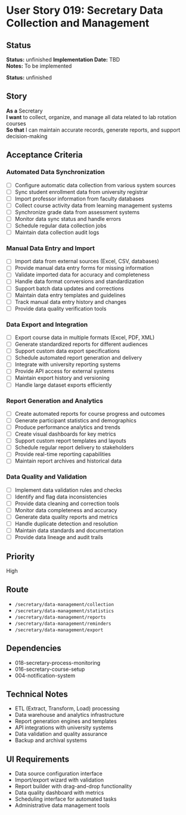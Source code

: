 # User Story 019: Secretary Data Collection and Management

## Status
**Status:** unfinished
**Implementation Date:** TBD  
**Notes:** To be implemented

**Status:** unfinished

## Story
**As a** Secretary  
**I want** to collect, organize, and manage all data related to lab rotation courses  
**So that** I can maintain accurate records, generate reports, and support decision-making

## Acceptance Criteria

### Automated Data Synchronization
- [ ] Configure automatic data collection from various system sources
- [ ] Sync student enrollment data from university registrar
- [ ] Import professor information from faculty databases
- [ ] Collect course activity data from learning management systems
- [ ] Synchronize grade data from assessment systems
- [ ] Monitor data sync status and handle errors
- [ ] Schedule regular data collection jobs
- [ ] Maintain data collection audit logs

### Manual Data Entry and Import
- [ ] Import data from external sources (Excel, CSV, databases)
- [ ] Provide manual data entry forms for missing information
- [ ] Validate imported data for accuracy and completeness
- [ ] Handle data format conversions and standardization
- [ ] Support batch data updates and corrections
- [ ] Maintain data entry templates and guidelines
- [ ] Track manual data entry history and changes
- [ ] Provide data quality verification tools

### Data Export and Integration
- [ ] Export course data in multiple formats (Excel, PDF, XML)
- [ ] Generate standardized reports for different audiences
- [ ] Support custom data export specifications
- [ ] Schedule automated report generation and delivery
- [ ] Integrate with university reporting systems
- [ ] Provide API access for external systems
- [ ] Maintain export history and versioning
- [ ] Handle large dataset exports efficiently

### Report Generation and Analytics
- [ ] Create automated reports for course progress and outcomes
- [ ] Generate participant statistics and demographics
- [ ] Produce performance analytics and trends
- [ ] Create visual dashboards for key metrics
- [ ] Support custom report templates and layouts
- [ ] Schedule regular report delivery to stakeholders
- [ ] Provide real-time reporting capabilities
- [ ] Maintain report archives and historical data

### Data Quality and Validation
- [ ] Implement data validation rules and checks
- [ ] Identify and flag data inconsistencies
- [ ] Provide data cleaning and correction tools
- [ ] Monitor data completeness and accuracy
- [ ] Generate data quality reports and metrics
- [ ] Handle duplicate detection and resolution
- [ ] Maintain data standards and documentation
- [ ] Provide data lineage and audit trails

## Priority
High

## Route
- `/secretary/data-management/collection`
- `/secretary/data-management/statistics`
- `/secretary/data-management/reports`
- `/secretary/data-management/reminders`
- `/secretary/data-management/export`

## Dependencies
- 018-secretary-process-monitoring
- 016-secretary-course-setup
- 004-notification-system

## Technical Notes
- ETL (Extract, Transform, Load) processing
- Data warehouse and analytics infrastructure
- Report generation engines and templates
- API integrations with university systems
- Data validation and quality assurance
- Backup and archival systems

## UI Requirements
- Data source configuration interface
- Import/export wizard with validation
- Report builder with drag-and-drop functionality
- Data quality dashboard with metrics
- Scheduling interface for automated tasks
- Administrative data management tools
